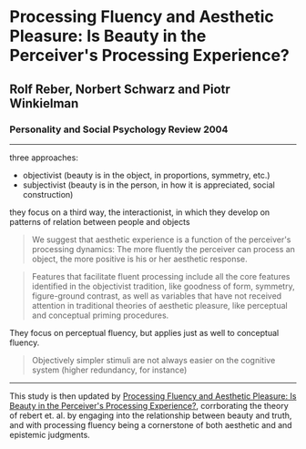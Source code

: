 # Processing Fluency and Aesthetic Pleasure: Is Beauty in the Perceiver's Processing Experience?

## Rolf Reber, Norbert Schwarz and Piotr Winkielman

### Personality and Social Psychology Review 2004

---

three approaches:

- objectivist (beauty is in the object, in proportions, symmetry, etc.)
- subjectivist (beauty is in the person, in how it is appreciated, social construction)

they focus on a third way, the interactionist, in which they develop on patterns of relation between people and objects

> We suggest that aesthetic experience is a function of the perceiver's processing dynamics: The more fluently the perceiver can process an object, the more positive is his or her aesthetic response.

> Features that facilitate fluent processing include all the core features identified in the objectivist tradition, like goodness of form, symmetry, figure-ground contrast, as well as variables that have not received attention in traditional theories of aesthetic pleasure, like perceptual and conceptual priming procedures.

They focus on perceptual fluency, but applies just as well to conceptual fluency.

> Objectively simpler stimuli are not always easier on the cognitive system (higher redundancy, for instance)


---

This study is then updated by [Processing Fluency and Aesthetic Pleasure: Is Beauty in the Perceiver's Processing Experience?](https://sci-hub.mksa.top/10.1207/s15327957pspr0804_3), corrborating the theory of rebert et. al. by engaging into the relationship between beauty and truth, and with processing fluency being a cornerstone of both aesthetic and and epistemic judgments.